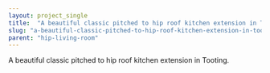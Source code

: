 ```yaml
---
layout: project_single
title:  "A beautiful classic pitched to hip roof kitchen extension in Tooting."
slug: "a-beautiful-classic-pitched-to-hip-roof-kitchen-extension-in-tooting"
parent: "hip-living-room"
---
```

A beautiful classic pitched to hip roof kitchen extension in Tooting.